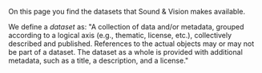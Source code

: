 On this page you find the datasets that Sound & Vision makes available.

We define a _dataset_ as: "A collection of data and/or metadata, grouped according to a logical axis (e.g., thematic, license, etc.), collectively described and published. References to the actual objects may or may not be part of a dataset. The dataset as a whole is provided with additional metadata, such as a title, a description, and a license."

[//]: # (source: https://docs.google.com/document/d/1r0NRtUjCnN9Tj6NV_Qg4NdaXdkSCK42aa5hrrRBx1Yw/edit#bookmark=id.6f5vc5vyj9kx)
